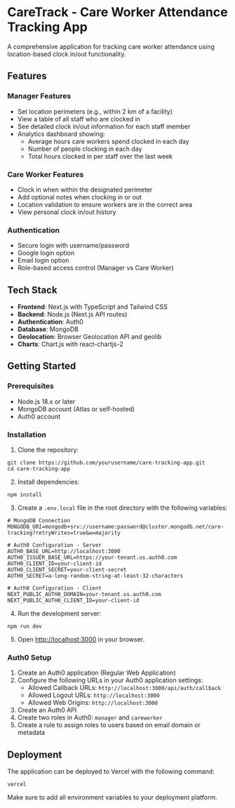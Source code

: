 # CareTrack - Care Worker Attendance Tracking App

A comprehensive application for tracking care worker attendance using location-based clock in/out functionality.

## Features

### Manager Features
- Set location perimeters (e.g., within 2 km of a facility)
- View a table of all staff who are clocked in
- See detailed clock in/out information for each staff member
- Analytics dashboard showing:
  - Average hours care workers spend clocked in each day
  - Number of people clocking in each day
  - Total hours clocked in per staff over the last week

### Care Worker Features
- Clock in when within the designated perimeter
- Add optional notes when clocking in or out
- Location validation to ensure workers are in the correct area
- View personal clock in/out history

### Authentication
- Secure login with username/password
- Google login option
- Email login option
- Role-based access control (Manager vs Care Worker)

## Tech Stack

- **Frontend**: Next.js with TypeScript and Tailwind CSS
- **Backend**: Node.js (Next.js API routes)
- **Authentication**: Auth0
- **Database**: MongoDB
- **Geolocation**: Browser Geolocation API and geolib
- **Charts**: Chart.js with react-chartjs-2

## Getting Started

### Prerequisites

- Node.js 18.x or later
- MongoDB account (Atlas or self-hosted)
- Auth0 account

### Installation

1. Clone the repository:
```
git clone https://github.com/yourusername/care-tracking-app.git
cd care-tracking-app
```

2. Install dependencies:
```
npm install
```

3. Create a `.env.local` file in the root directory with the following variables:
```
# MongoDB Connection
MONGODB_URI=mongodb+srv://username:password@cluster.mongodb.net/care-tracking?retryWrites=true&w=majority

# Auth0 Configuration - Server
AUTH0_BASE_URL=http://localhost:3000
AUTH0_ISSUER_BASE_URL=https://your-tenant.us.auth0.com
AUTH0_CLIENT_ID=your-client-id
AUTH0_CLIENT_SECRET=your-client-secret
AUTH0_SECRET=a-long-random-string-at-least-32-characters

# Auth0 Configuration - Client
NEXT_PUBLIC_AUTH0_DOMAIN=your-tenant.us.auth0.com
NEXT_PUBLIC_AUTH0_CLIENT_ID=your-client-id
```

4. Run the development server:
```
npm run dev
```

5. Open [http://localhost:3000](http://localhost:3000) in your browser.

### Auth0 Setup

1. Create an Auth0 application (Regular Web Application)
2. Configure the following URLs in your Auth0 application settings:
   - Allowed Callback URLs: `http://localhost:3000/api/auth/callback`
   - Allowed Logout URLs: `http://localhost:3000`
   - Allowed Web Origins: `http://localhost:3000`
3. Create an Auth0 API
4. Create two roles in Auth0: `manager` and `careworker`
5. Create a rule to assign roles to users based on email domain or metadata

## Deployment

The application can be deployed to Vercel with the following command:

```
vercel
```

Make sure to add all environment variables to your deployment platform.
